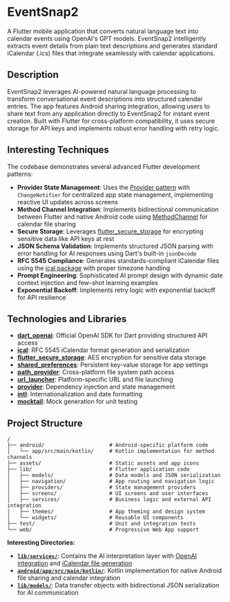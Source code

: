 # EventSnap2

A Flutter mobile application that converts natural language text into calendar events using OpenAI's GPT models. EventSnap2 intelligently extracts event details from plain text descriptions and generates standard iCalendar (.ics) files that integrate seamlessly with calendar applications.

## Description

EventSnap2 leverages AI-powered natural language processing to transform conversational event descriptions into structured calendar entries. The app features Android sharing integration, allowing users to share text from any application directly to EventSnap2 for instant event creation. Built with Flutter for cross-platform compatibility, it uses secure storage for API keys and implements robust error handling with retry logic.

## Interesting Techniques

The codebase demonstrates several advanced Flutter development patterns:

- **Provider State Management**: Uses the [Provider pattern](https://pub.dev/packages/provider) with `ChangeNotifier` for centralized app state management, implementing reactive UI updates across screens
- **Method Channel Integration**: Implements bidirectional communication between Flutter and native Android code using [MethodChannel](https://docs.flutter.dev/platform-integration/platform-channels) for calendar file sharing
- **Secure Storage**: Leverages [flutter_secure_storage](https://pub.dev/packages/flutter_secure_storage) for encrypting sensitive data like API keys at rest
- **JSON Schema Validation**: Implements structured JSON parsing with error handling for AI responses using Dart's built-in `jsonDecode`
- **RFC 5545 Compliance**: Generates standards-compliant iCalendar files using the [ical package](https://pub.dev/packages/ical) with proper timezone handling
- **Prompt Engineering**: Sophisticated AI prompt design with dynamic date context injection and few-shot learning examples
- **Exponential Backoff**: Implements retry logic with exponential backoff for API resilience

## Technologies and Libraries

- **[dart_openai](https://pub.dev/packages/dart_openai)**: Official OpenAI SDK for Dart providing structured API access
- **[ical](https://pub.dev/packages/ical)**: RFC 5545 iCalendar format generation and serialization
- **[flutter_secure_storage](https://pub.dev/packages/flutter_secure_storage)**: AES encryption for sensitive data storage
- **[shared_preferences](https://pub.dev/packages/shared_preferences)**: Persistent key-value storage for app settings
- **[path_provider](https://pub.dev/packages/path_provider)**: Cross-platform file system path access
- **[url_launcher](https://pub.dev/packages/url_launcher)**: Platform-specific URL and file launching
- **[provider](https://pub.dev/packages/provider)**: Dependency injection and state management
- **[intl](https://pub.dev/packages/intl)**: Internationalization and date formatting
- **[mocktail](https://pub.dev/packages/mocktail)**: Mock generation for unit testing

## Project Structure

```
/
├── android/                     # Android-specific platform code
│   └── app/src/main/kotlin/     # Kotlin implementation for method channels
├── assets/                      # Static assets and app icons
├── lib/                         # Flutter application code
│   ├── models/                  # Data models and JSON serialization
│   ├── navigation/              # App routing and navigation logic
│   ├── providers/               # State management providers
│   ├── screens/                 # UI screens and user interfaces
│   ├── services/                # Business logic and external API integration
│   ├── themes/                  # App theming and design system
│   └── widgets/                 # Reusable UI components
├── test/                        # Unit and integration tests
└── web/                         # Progressive Web App support
```

**Interesting Directories:**

- **[`lib/services/`](lib/services/)**: Contains the AI interpretation layer with [OpenAI integration](lib/services/openai_calendar_event_interpreter.dart) and [iCalendar file generation](lib/services/icalendar_creator.dart)
- **[`android/app/src/main/kotlin/`](android/app/src/main/kotlin/)**: Kotlin implementation for native Android file sharing and calendar integration
- **[`lib/models/`](lib/models/)**: Data transfer objects with bidirectional JSON serialization for AI communication
